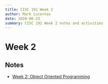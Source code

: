 ```yaml
---
title: CISC 191 Week 2
author: Mark Lucernas
date: 2020-06-23
summary: CISC 191 Week 2 notes and activities
---
```



# Week 2

## Notes

  - [Week 2: Object Oriented Programming](../notes/w-2)

